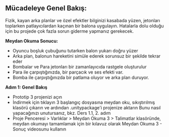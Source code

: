 ## Mücadeleye Genel Bakış:

Fizik, kayan arka planlar ve özel efektler bilginizi kasabada yüzen, jetonları toplarken patlayıcılardan kaçınan bir balona uygulayın. Hatalarla dolu olduğu için bu projede çok fazla sorun giderme yapmanız gerekecek.

**Meydan Okuma Sonucu:**

- Oyuncu boşluk çubuğunu tutarken balon yukarı doğru yüzer
- Arka plan, balonun hareketini simüle ederek sorunsuz bir şekilde tekrar eder
- Bombalar ve Para jetonları bir zamanlayıcıda rastgele oluşturulur
- Para ile çarpıştığınızda, bir parçacık ve ses efekti var.
- Bomba ile çarpıştığınızda bir patlama oluyor ve arka plan duruyor.


**Adım 1: Genel Bakış**
 
- Prototip 3 projenizi açın
- İndirmek için tıklayın 3 başlangıç dosyasına meydan oku, sıkıştırılmış klasörü çıkarın ve ardından .unitypackage'i projenize aktarın Bunu nasıl yapacağınızı unutursanız, bkz. Ders 1.1, 2. adım
- Proje Penceresi > Varlıklar > Meydan Okuma 3 > Talimatlar klasöründe, meydan okumayı tamamlamak için bir kılavuz olarak Meydan Okuma 3 - Sonuç videosunu kullanın
